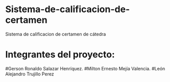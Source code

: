 # Sistema-de-calificacion-de-certamen
Sistema de calificacion de certamen de cátedra

# Integrantes del proyecto:
#Gerson Ronaldo Salazar Henríquez.
#Milton Ernesto Mejía Valencia.
#León Alejandro Trujillo Perez

